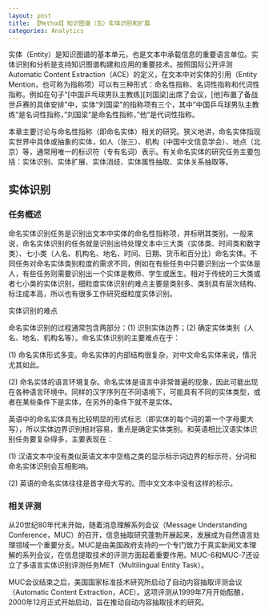 ```yaml
---
layout: post
title: 【Method】知识图谱（五）实体识别和扩展
categories: Analytics
---
```


实体（Entity）是知识图谱的基本单元，也是文本中承载信息的重要语言单位。实体识别和分析是支持知识图谱构建和应用的重要技术。按照国际公开评测Automatic Content Extraction（ACE）的定义，在文本中对实体的引用（Entity Mention，也可称为指称项）可以有三种形式：命名性指称、名词性指称和代词性指称。例如在句子“[中国乒乓球男队主教练][刘国梁]出席了会议，[他]布置了备战世乒赛的具体安排”中，实体“刘国梁”的指称项有三个，其中”中国乒乓球男队主教练“是名词性指称，”刘国梁“是命名性指称，”他“是代词性指称。

本章主要讨论与命名性指称（即命名实体）相关的研究。狭义地讲，命名实体指现实世界中具体或抽象的实体，如人（张三）、机构（中国中文信息学会）、地点（北京）等，通常用唯一的标识符（专有名词）表示。有关命名实体的研究任务主要包括：实体识别、实体扩展、实体消歧、实体属性抽取、实体关系抽取等。

## 实体识别

### 任务概述

命名实体识别任务是识别出文本中实体的命名性指称项，并标明其类别。一般来说，命名实体识别的任务就是识别出待处理文本中三大类（实体类、时间类和数字类）、七小类（人名、机构名、地名、时间、日期、货币和百分比）命名实体。不同任务对命名实体类别粒度的需求不同，例如在有些任务中只要识别出一个实体是人，有些任务则需要识别出一个实体是教师、学生或医生。相对于传统的三大类或者七小类的实体识别，细粒度实体识别的难点主要是类别多、类别具有层次结构、标注成本高，所以也有很多工作研究细粒度实体识别。

实体识别的难点

命名实体识别的过程通常包含两部分：(1) 识别实体边界；(2) 确定实体类别（人名、地名、机构名等）。命名实体识别的主要难点在于：

(1) 命名实体形式多变。命名实体的内部结构很复杂，对中文命名实体来说，情况尤其如此。

(2) 命名实体的语言环境复杂。命名实体是语言中非常普遍的现象，因此可能出现在各种语言环境中。同样的汉字序列在不同语境下，可能具有不同的实体类型，或者在某些条件下是实体，在另外的条件下就不是实体。

英语中的命名实体具有比较明显的形式标志（即实体的每个词的第一个字母要大写），所以实体边界识别相对容易，重点是确定实体类别。和英语相比汉语实体识别任务要复杂得多，主要表现在：

(1) 汉语文本中没有类似英语文本中空格之类的显示标示词边界的标示符，分词和命名实体识别会互相影响。

(2) 英语的命名实体往往是首字母大写的。而中文文本中没有这样的标示。

### 相关评测

从20世纪80年代末开始，随着消息理解系列会议（Message Understanding Conference，MUC）的召开，信息抽取研究蓬勃开展起来，发展成为自然语言处理领域一个重要分支。MUC是由美国政府支持的一个专门致力于真实新闻文本理解的系列会议，在信息提取技术的评测方面起着重要作用。MUC-6和MUC-7还设立了多语言实体识别评测任务MET（Multilingual Entity Task）。

MUC会议结束之后，美国国家标准技术研究所启动了自动内容抽取评测会议（Automatic Content Extraction，ACE）。这项评测从1999年7月开始酝酿，2000年12月正式开始启动，旨在推动自动内容抽取技术的研究。
